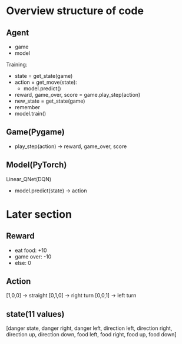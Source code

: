 # Overview structure of code

## Agent
- game
- model

Training:
- state = get_state(game)
- action = get_move(state):
    - model.predict()
- reward, game_over, score = game.play_step(action)
- new_state = get_state(game)
- remember
- model.train()

## Game(Pygame)
- play_step(action)
    -> reward, game_over, score

## Model(PyTorch)
Linear_QNet(DQN)
- model.predict(state)
    -> action


# Later section
## Reward
- eat food: +10
- game over: -10
- else: 0

## Action
[1,0,0] -> straight
[0,1,0] -> right turn
[0,0,1] -> left turn


## state(11 values)
[danger state, danger right, danger left, direction left, direction right, direction up, direction down, food left, food right, food up, food down]